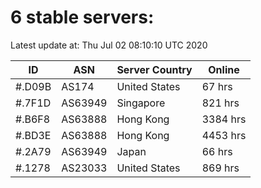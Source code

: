 # 6 stable servers:

Latest update at: Thu Jul 02 08:10:10 UTC 2020

| ID | ASN | Server Country | Online |
| -- | --- | -------------- | ------ |
| #.D09B | AS174 | United States | 67 hrs |
| #.7F1D | AS63949 | Singapore | 821 hrs |
| #.B6F8 | AS63888 | Hong Kong | 3384 hrs |
| #.BD3E | AS63888 | Hong Kong | 4453 hrs |
| #.2A79 | AS63949 | Japan | 66 hrs |
| #.1278 | AS23033 | United States | 869 hrs |

